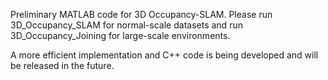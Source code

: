 Preliminary MATLAB code for 3D Occupancy-SLAM. Please run 3D_Occupancy_SLAM for normal-scale datasets and run 3D_Occupancy_Joining for large-scale environments.



A more efficient implementation and C++ code is being developed and will be released in the future.
